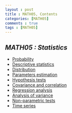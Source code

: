 ```yaml
---
layout : post
title : MATH05, Contents
categories: [MATH05]
comments : true
tags : [MATH05]
---
```


## _MATH05 : Statistics_

- <a href="https://userdyk-github.github.io/math05/MATH05-Probability.html" class="jb-medium">Probability</a>
- <a href="https://userdyk-github.github.io/math05/MATH05-Descriptive-statistics.html" class="jb-medium">Descriptive statistics</a>
- <a href="https://userdyk-github.github.io/math05/MATH05-Distribution.html" class="jb-medium">Distribution</a>
- <a href="https://userdyk-github.github.io/math05/MATH05-Parameters-estimation.html" class="jb-medium">Parameters estimation</a>
- <a href="https://userdyk-github.github.io/math05/MATH05-Hypothesis-tests.html" class="jb-medium">Hypothesis tests</a>
- <a href="https://userdyk-github.github.io/math05/MATH05-Covariance-and-correlation.html" class="jb-medium">Covariance and correlation</a>
- <a href="https://userdyk-github.github.io/math05/MATH05-Regression-analysis.html" class="jb-medium">Regression analysis</a>
- <a href="https://userdyk-github.github.io/math05/MATH05-Analysis-of-variance.html" class="jb-medium">Analysis of variance</a>
- <a href="https://userdyk-github.github.io/math05/MATH05-Non-parametric-tests.html" class="jb-medium">Non-parametric tests</a>
- <a href="https://userdyk-github.github.io/math05/MATH05-Time-series.html" class="jb-medium">Time series</a>



